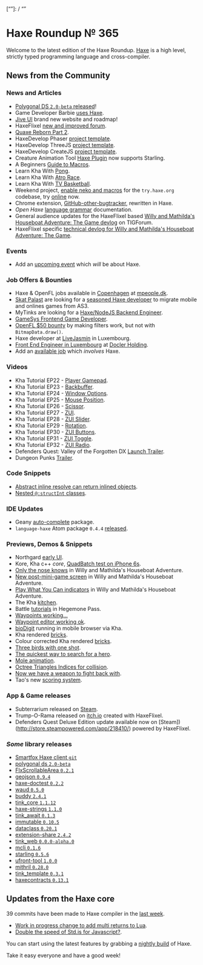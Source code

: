 [_template]: ../templates/roundup.html
[date]: / "2016-06-16 11:00:00"
[modified]: / "2016-06-17 10:20:00"
[published]: / "2016-06-17 12:00:00"
[“”]: / “”

# Haxe Roundup № 365

Welcome to the latest edition of the Haxe Roundup. [Haxe](http://haxe.org/?utm_source=haxe.io) is a high level, strictly typed programming language and cross-compiler.

## News from the Community

### News and Articles

- [Polygonal DS `2.0-beta` released](http://lab.polygonal.de/2016/05/30/ds-2-0-beta-released/)!
- Game Developer Barbie [uses Haxe](http://www.slate.com/articles/technology/future_tense/2016/06/mattel_s_game_developer_barbie_is_fantastic.html?utm_content=35353337&utm_medium=social&utm_source=haxe.io).
- [Jive UI](https://jiveui.github.io/principles/roadmap/2016/05/28/roadmap.html) brand new website and roadmap!
- HaxeFlixel [new and improved forum](https://twitter.com/HaxeFlixel/status/729760534908837888).
- [Quaxe Reborn Part 2](http://quaxe.org/index.php?post/2016/03/17/Quaxe-reborn-2).
- HaxeDevelop Phaser [project template](https://twitter.com/Slava_Ra/status/739885894438649856).
- HaxeDevelop ThreeJS [project template](https://twitter.com/Slava_Ra/status/740977060139655168).
- HaxeDevelop CreateJS [project template](https://twitter.com/Slava_Ra/status/738817476226605056).
- Creature Animation Tool [Haxe Plugin](https://twitter.com/KestrelmMoon/status/741102784691372032) now supports Starling.
- A Beginners [Guide to Macros](https://twitter.com/Jeff__Ward/status/742620078168907776).
- Learn Kha With [Pong](https://twitter.com/dstrekelj/status/742308900930740224).
- Learn Kha With [Atro Race](https://twitter.com/dstrekelj/status/742361602066939904).
- Learn Kha With [TV Basketball](https://twitter.com/dstrekelj/status/743381647073095680).
- Weekend project, [enable neko and macros](https://twitter.com/jdbaudi/status/742519987638788096) for the `try.haxe.org` codebase, try [online](https://twitter.com/jdbaudi/status/742792870520840192) now.
- Chrome extension, [GitHub-other-bugtracker](https://github.com/Jibbarth/Github-Other-bugtracker/releases/tag/v0.4), rewritten in Haxe.
- _Open Haxe_ [language grammar](https://twitter.com/PeyTyPeyTy/status/741334749067759616) documentation.
- General audience updates for the HaxeFlixel based [Willy and Mathilda's Houseboat Adventure: The Game devlog](https://forums.tigsource.com/index.php?topic=55540.0) on TIGForum.
- HaxeFlixel specific [technical devlog for Willy and Mathilda's Houseboat Adventure: The Game](http://forum.haxeflixel.com/topic/60/willy-and-mathilda-s-houseboat-adventure-the-game).

### Events

- Add an [upcoming event](https://github.com/skial/haxe.io/labels/events) which _will_ be about Haxe.

### Job Offers & Bounties

- Haxe & OpenFL jobs available in [Copenhagen](http://community.openfl.org/t/haxe-openfl-assignment-in-copehagen/7789) at [mpeople.dk](http://mpeople.dk/).
- [Skat Palast](https://www.skat-palast.de/) are looking for a [seasoned Haxe developer](https://twitter.com/Maritime_Martin/status/741201623049981952) to migrate mobile and onlines games from AS3.
- MyTinks are looking for a [Haxe/NodeJS Backend Engineer](https://mytinks.com/jobs.html).
- [GameSys Frontend Game Developer](http://www.gamesyscorporate.com/careers/jobs/?gh_jid=215522).
- [OpenFL $50 bounty](https://github.com/openfl/openfl/issues/1068) by making filters work, but not with `BitmapData.draw()`.
- Haxe developer at [LiveJasmin](http://new.livejasmin.com/en/job_offer) in Luxembourg.
- [Front End Engineer in Luxembourg](https://stackoverflow.com/jobs/113996/front-end-engineer-luxembourg-docler-holding) at [Docler Holding](https://stackoverflow.com/jobs/companies/https-www-doclerholding-com-en-main-).
- Add an [available job](https://github.com/skial/haxe.io/labels/jobs) which _involves_ Haxe.

### Videos

- Kha Tutorial EP22 - [Player Gamepad](https://www.youtube.com/watch?v=IwE5cVZjyhE).
- Kha Tutorial EP23 - [Backbuffer](https://www.youtube.com/watch?v=OV1PTo5XSCA).
- Kha Tutorial EP24 - [Window Options](https://www.youtube.com/watch?v=1viRZLH7Nr0).
- Kha Tutorial EP25 - [Mouse Position](https://www.youtube.com/watch?v=NRc8SOWJ6C8).
- Kha Tutorial EP26 - [Scissor](https://www.youtube.com/watch?v=RILE6vSjwAU).
- Kha Tutorial EP27 - [ZUI](https://www.youtube.com/watch?v=CoIfWmXadEM).
- Kha Tutorial EP28 - [ZUI Slider](https://www.youtube.com/watch?v=UPoXMXsHTJQ).
- Kha Tutorial EP29 - [Rotation](https://www.youtube.com/watch?v=IP2jmAUEn2E).
- Kha Tutorial EP30 - [ZUI Buttons](https://www.youtube.com/watch?v=5ZzS8ZnCjs8).
- Kha Tutorial EP31 - [ZUI Toggle](https://www.youtube.com/watch?v=YJIz_DTExzM).
- Kha Tutorial EP32 - [ZUI Radio](https://www.youtube.com/watch?v=KSD85Mg6SpY).
- Defenders Quest: Valley of the Forgotten DX [Launch Trailer](https://www.youtube.com/watch?v=lDVFcP1a6qc).
- Dungeon Punks [Trailer](https://www.youtube.com/watch?v=mvWNE4cSE5U).

### Code Snippets

- [Abstract inline resolve can return inlined objects](https://twitter.com/sa_su_ke/status/742509107295453184).
- [Nested `@:structInt` classes](https://twitter.com/sa_su_ke/status/742796575504732161).

### IDE Updates

- Geany [auto-complete](https://github.com/tondy67/abv-tools/tree/master/geany/tags) package.
- `language-haxe` Atom package `0.4.4` [released](https://twitter.com/disktree/status/742765287989219330).

### Previews, Demos & Snippets

- Northgard [early UI](https://twitter.com/ncannasse/status/728941967506329600).
- Kore, Kha c++ _core_, [QuadBatch test on iPhone 6s](https://twitter.com/nivrig/status/740140532324765696).
- [Only the nose knows](https://twitter.com/wastheWordGame/status/739202999336177665) in Willy and Mathilda's Houseboat Adventure.
- [New post-mini-game screen](https://twitter.com/wastheWordGame/status/741688960460722176) in Willy and Mathilda's Houseboat Adventure.
- [Play What You Can indicators](https://twitter.com/wastheWordGame/status/741664347152351232) in Willy and Mathilda's Houseboat Adventure.
- The Kha [kitchen](https://twitter.com/luboslenco/status/740885524957794304).
- Battle [tutorials](https://twitter.com/ingenoire/status/742305811741986816) in Hegemone Pass.
- [Waypoints working…](https://twitter.com/oelsons/status/742489144333631488)
- [Waypoint editor working ok](https://twitter.com/oelsons/status/742769154437074944).
- [bioDigit](https://twitter.com/melon404/status/742704545541820416) running in mobile browser via Kha.
- Kha rendered [bricks](https://twitter.com/dmitryhryppa/status/740999161869434880).
- Colour corrected Kha rendered [bricks](https://twitter.com/dmitryhryppa/status/741347572221149186).
- [Three birds with one shot](https://twitter.com/_eons/status/741391274322714624).
- [The quickest way to search for a hero](https://twitter.com/_eons/status/741406447184007168).
- [Mole animation](https://twitter.com/fierysquirrel/status/741459848244535296).
- [Octree Triangles Indices for collision](https://twitter.com/djokersoft/status/741463223011028992).
- [Now we have a weapon to fight back with](https://twitter.com/IgorsGames/status/741555992769482752).
- Tao's new [scoring system](https://twitter.com/benjamin_soule_/status/743548912787685377).

### App & Game releases

- Subterrarium released on [Steam](http://store.steampowered.com/app/467170/).
- Trump-O-Rama released on [itch.io](https://cannibalcat.itch.io/trump-o-rama) created with HaxeFlixel.
- Defenders Quest Deluxe Edition update available now on [Steam])(http://store.steampowered.com/app/218410/) powered by HaxeFlixel.

### *Some* library releases

- [Smartfox Haxe client `git`](https://github.com/chapatiz/smartfox-haxe-client)
- [polygonal ds `2.0-beta`](http://lib.haxe.org/p/polygonal-ds/)
- [FlxScrollableArea `0.2.1`](http://lib.haxe.org/p/flxscrollablearea/)
- [geojson `0.9.4`](http://lib.haxe.org/p/geojson)
- [haxe-doctest `0.2.2`](http://lib.haxe.org/p/haxe-doctest)
- [waud `0.5.0`](http://lib.haxe.org/p/waud)
- [buddy `2.4.1`](http://lib.haxe.org/p/buddy)
- [tink_core `1.1.12`](http://lib.haxe.org/p/tink_core)
- [haxe-strings `1.1.0`](http://lib.haxe.org/p/haxe-strings)
- [tink_await `0.1.3`](http://lib.haxe.org/p/tink_await)
- [immutable `0.10.5`](http://lib.haxe.org/p/immutable)
- [dataclass `0.20.1`](http://lib.haxe.org/p/dataclass)
- [extension-share `2.4.2`](http://lib.haxe.org/p/extension-share)
- [tink_web `0.0.0-alpha.0`](http://lib.haxe.org/p/tink_web)
- [mcli `0.1.6`](http://lib.haxe.org/p/mcli)
- [starling `0.5.6`](http://lib.haxe.org/p/starling)
- [ufront-tool `1.0.0`](http://lib.haxe.org/p/ufront-tool)
- [mithril `0.28.0`](http://lib.haxe.org/p/mithril)
- [tink_template `0.3.1`](http://lib.haxe.org/p/tink_template)
- [haxecontracts `0.13.1`](http://lib.haxe.org/p/HaxeContracts)

## Updates from the Haxe core

39 commits have been made to Haxe compiler in the [last week].

- [Work in progress change to add multi returns to Lua](https://github.com/HaxeFoundation/haxe/pull/5356).
- [Double the speed of Std.is for Javascript?](https://github.com/HaxeFoundation/haxe/issues/5368).

You can start using the latest features by grabbing a [nightly build] of Haxe.

Take it easy everyone and have a good week!

[last week]: https://github.com/issues?utf8=%E2%9C%93&q=closed%3A2016-06-08..2016-06-17+org%3Ahaxefoundation+is%3Aclosed+
[nightly build]: http://build.haxe.org
